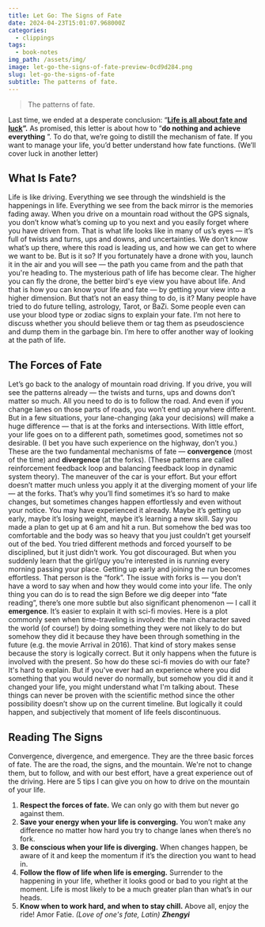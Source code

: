 ```yaml
---
title: Let Go: The Signs of Fate
date: 2024-04-23T15:01:07.968000Z
categories:
  - clippings
tags:
  - book-notes
img_path: /assets/img/
image: let-go-the-signs-of-fate-preview-0cd9d284.png
slug: let-go-the-signs-of-fate
subtitle: The patterns of fate.
---
```


> The patterns of fate.

Last time, we ended at a desperate conclusion: “**[Life is all about fate and luck](https://zhengyishen.substack.com/p/driving-full-speed-life)”.**
As promised, this letter is about how to “**do nothing and achieve everything** ”.
To do that, we’re going to distill the mechanism of fate. 
If you want to manage your life, you’d better understand how fate functions. (We’ll cover luck in another letter)
## What Is Fate?
Life is like driving.
Everything we see through the windshield is the happenings in life. 
Everything we see from the back mirror is the memories fading away.
When you drive on a mountain road without the GPS signals, you don’t know what’s coming up to you next and you easily forget where you have driven from. 
That is what life looks like in many of us’s eyes — it’s full of twists and turns, ups and downs, and uncertainties. We don’t know what’s up there, where this road is leading us, and how we can get to where we want to be.
But is it so?
If you fortunately have a drone with you, launch it in the air and you will see — the path you came from and the path that you're heading to. 
The mysterious path of life has become clear. 
The higher you can fly the drone, the better bird's eye view you have about life. And that is how you can know your life and fate — by getting your view into a higher dimension.
But that’s not an easy thing to do, is it?
Many people have tried to do future telling, astrology, Tarot, or BaZi. 
Some people even can use your blood type or zodiac signs to explain your fate.
I’m not here to discuss whether you should believe them or tag them as pseudoscience and dump them in the garbage bin.
I’m here to offer another way of looking at the path of life.
## **The Forces of Fate**
Let’s go back to the analogy of mountain road driving.
If you drive, you will see the patterns already — the twists and turns, ups and downs don’t matter so much. All you need to do is to follow the road. And even if you change lanes on those parts of roads, you won’t end up anywhere different.
But in a few situations, your lane-changing (aka your decisions) will make a huge difference — that is at the forks and intersections. With little effort, your life goes on to a different path, sometimes good, sometimes not so desirable. (I bet you have such experience on the highway, don’t you.)
These are the two fundamental mechanisms of fate — **convergence** (most of the time) and **divergence** (at the forks). 
(These patterns are called reinforcement feedback loop and balancing feedback loop in dynamic system theory).
The maneuver of the car is your effort. But your effort doesn’t matter much unless you apply it at the diverging moment of your life — at the forks.
That’s why you’ll find sometimes it’s so hard to make changes, but sometimes changes happen effortlessly and even without your notice. 
You may have experienced it already. Maybe it’s getting up early, maybe it’s losing weight, maybe it’s learning a new skill.
Say you made a plan to get up at 6 am and hit a run. But somehow the bed was too comfortable and the body was so heavy that you just couldn’t get yourself out of the bed. 
You tried different methods and forced yourself to be disciplined, but it just didn’t work. You got discouraged. But when you suddenly learn that the girl/guy you’re interested in is running every morning passing your place. Getting up early and joining the run becomes effortless.
That person is the “fork”.
The issue with forks is — you don’t have a word to say when and how they would come into your life.
The only thing you can do is to read the sign 
Before we dig deeper into “fate reading”, there’s one more subtle but also significant phenomenon — I call it **emergence**.
It’s easier to explain it with sci-fi movies. Here is a plot commonly seen when time-traveling is involved: the main character saved the world (of course!) by doing something they were not likely to do but somehow they did it because they have been through something in the future (e.g. the movie Arrival in 2016).
That kind of story makes sense because the story is logically correct. But it only happens when the future is involved with the present.
So how do these sci-fi movies do with our fate?
It's hard to explain. But if you've ever had an experience where you did something that you would never do normally, but somehow you did it and it changed your life, you might understand what I'm talking about.
These things can never be proven with the scientific method since the other possibility doesn’t show up on the current timeline. But logically it could happen, and subjectively that moment of life feels discontinuous. 
## **Reading The Signs**
Convergence, divergence, and emergence.
They are the three basic forces of fate. The are the road, the signs, and the mountain. We're not to change them, but to follow, and with our best effort, have a great experience out of the driving.
Here are 5 tips I can give you on how to drive on the mountain of your life.
1. **Respect the forces of fate.** We can only go with them but never go against them.
2. **Save your energy when your life is converging.** You won’t make any difference no matter how hard you try to change lanes when there’s no fork.
3. **Be conscious when your life is diverging.** When changes happen, be aware of it and keep the momentum if it’s the direction you want to head in.
4. **Follow the flow of life when life is emerging.** Surrender to the happening in your life, whether it looks good or bad to you right at the moment. Life is most likely to be a much greater plan than what’s in our heads.
5. **Know when to work hard, and when to stay chill.** Above all, enjoy the ride!
Amor Fatie. _(Love of one's fate, Latin)_
_**Zhengyi**_
